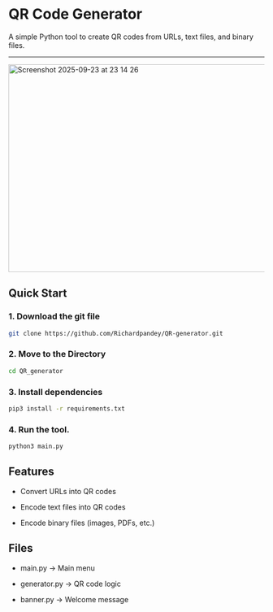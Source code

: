 #  QR Code Generator

A simple Python tool to create QR codes from URLs, text files, and binary files.

---
<img width="522" height="409" alt="Screenshot 2025-09-23 at 23 14 26" src="https://github.com/user-attachments/assets/3d68ab6f-122a-4683-b8a0-022c3fd8f5fa" />

##  Quick Start

### 1. Download the git file
```bash
git clone https://github.com/Richardpandey/QR-generator.git
```

### 2. Move to the Directory
```bash
cd QR_generator
```

### 3. Install dependencies
```bash
pip3 install -r requirements.txt
```

### 4. Run the tool.
```bash
python3 main.py
```

## Features

- Convert URLs into QR codes

- Encode text files into QR codes

- Encode binary files (images, PDFs, etc.)

## Files

- main.py → Main menu 

- generator.py → QR code logic 

-  banner.py → Welcome message 

